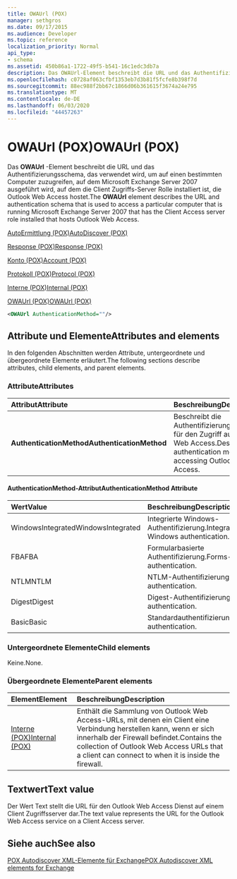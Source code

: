 ```yaml
---
title: OWAUrl (POX)
manager: sethgros
ms.date: 09/17/2015
ms.audience: Developer
ms.topic: reference
localization_priority: Normal
api_type:
- schema
ms.assetid: 450b86a1-1722-49f5-b541-16c1edc3db7a
description: Das OWAUrl-Element beschreibt die URL und das Authentifizierungsschema, das verwendet wird, um auf einen bestimmten Computer zuzugreifen, auf dem Microsoft Exchange Server 2007 ausgeführt wird, auf dem die Client Zugriffs-Server Rolle installiert ist, die Outlook Web Access hostet.
ms.openlocfilehash: c0728af063cfbf1353eb7d3b81f5fcfe8b398f7d
ms.sourcegitcommit: 88ec988f2bb67c1866d06b361615f3674a24e795
ms.translationtype: MT
ms.contentlocale: de-DE
ms.lasthandoff: 06/03/2020
ms.locfileid: "44457263"
---
```

# <a name="owaurl-pox"></a><span data-ttu-id="c1f50-103">OWAUrl (POX)</span><span class="sxs-lookup"><span data-stu-id="c1f50-103">OWAUrl (POX)</span></span>

<span data-ttu-id="c1f50-104">Das **OWAUrl** -Element beschreibt die URL und das Authentifizierungsschema, das verwendet wird, um auf einen bestimmten Computer zuzugreifen, auf dem Microsoft Exchange Server 2007 ausgeführt wird, auf dem die Client Zugriffs-Server Rolle installiert ist, die Outlook Web Access hostet.</span><span class="sxs-lookup"><span data-stu-id="c1f50-104">The **OWAUrl** element describes the URL and authentication schema that is used to access a particular computer that is running Microsoft Exchange Server 2007 that has the Client Access server role installed that hosts Outlook Web Access.</span></span> 
  
[<span data-ttu-id="c1f50-105">AutoErmittlung (POX)</span><span class="sxs-lookup"><span data-stu-id="c1f50-105">AutoDiscover (POX)</span></span>](autodiscover-pox.md)
  
[<span data-ttu-id="c1f50-106">Response (POX)</span><span class="sxs-lookup"><span data-stu-id="c1f50-106">Response (POX)</span></span>](response-pox.md)
  
[<span data-ttu-id="c1f50-107">Konto (POX)</span><span class="sxs-lookup"><span data-stu-id="c1f50-107">Account (POX)</span></span>](account-pox.md)
  
[<span data-ttu-id="c1f50-108">Protokoll (POX)</span><span class="sxs-lookup"><span data-stu-id="c1f50-108">Protocol (POX)</span></span>](protocol-pox.md)
  
[<span data-ttu-id="c1f50-109">Interne (POX)</span><span class="sxs-lookup"><span data-stu-id="c1f50-109">Internal (POX)</span></span>](internal-pox.md)
  
[<span data-ttu-id="c1f50-110">OWAUrl (POX)</span><span class="sxs-lookup"><span data-stu-id="c1f50-110">OWAUrl (POX)</span></span>](owaurl-pox.md)
  
```xml
<OWAUrl AuthenticationMethod=""/>
```

## <a name="attributes-and-elements"></a><span data-ttu-id="c1f50-111">Attribute und Elemente</span><span class="sxs-lookup"><span data-stu-id="c1f50-111">Attributes and elements</span></span>

<span data-ttu-id="c1f50-112">In den folgenden Abschnitten werden Attribute, untergeordnete und übergeordnete Elemente erläutert.</span><span class="sxs-lookup"><span data-stu-id="c1f50-112">The following sections describe attributes, child elements, and parent elements.</span></span>
  
### <a name="attributes"></a><span data-ttu-id="c1f50-113">Attribute</span><span class="sxs-lookup"><span data-stu-id="c1f50-113">Attributes</span></span>

|<span data-ttu-id="c1f50-114">**Attribut**</span><span class="sxs-lookup"><span data-stu-id="c1f50-114">**Attribute**</span></span>|<span data-ttu-id="c1f50-115">**Beschreibung**</span><span class="sxs-lookup"><span data-stu-id="c1f50-115">**Description**</span></span>|
|:-----|:-----|
|<span data-ttu-id="c1f50-116">**AuthenticationMethod**</span><span class="sxs-lookup"><span data-stu-id="c1f50-116">**AuthenticationMethod**</span></span> <br/> |<span data-ttu-id="c1f50-117">Beschreibt die Authentifizierungsmethoden für den Zugriff auf Outlook Web Access.</span><span class="sxs-lookup"><span data-stu-id="c1f50-117">Describes the authentication methods for accessing Outlook Web Access.</span></span>  <br/> |
   
#### <a name="authenticationmethod-attribute"></a><span data-ttu-id="c1f50-118">AuthenticationMethod-Attribut</span><span class="sxs-lookup"><span data-stu-id="c1f50-118">AuthenticationMethod Attribute</span></span>

|<span data-ttu-id="c1f50-119">**Wert**</span><span class="sxs-lookup"><span data-stu-id="c1f50-119">**Value**</span></span>|<span data-ttu-id="c1f50-120">**Beschreibung**</span><span class="sxs-lookup"><span data-stu-id="c1f50-120">**Description**</span></span>|
|:-----|:-----|
|<span data-ttu-id="c1f50-121">WindowsIntegrated</span><span class="sxs-lookup"><span data-stu-id="c1f50-121">WindowsIntegrated</span></span>  <br/> |<span data-ttu-id="c1f50-122">Integrierte Windows-Authentifizierung.</span><span class="sxs-lookup"><span data-stu-id="c1f50-122">Integrated Windows authentication.</span></span>  <br/> |
|<span data-ttu-id="c1f50-123">FBA</span><span class="sxs-lookup"><span data-stu-id="c1f50-123">FBA</span></span>  <br/> |<span data-ttu-id="c1f50-124">Formularbasierte Authentifizierung.</span><span class="sxs-lookup"><span data-stu-id="c1f50-124">Forms-based authentication.</span></span>  <br/> |
|<span data-ttu-id="c1f50-125">NTLM</span><span class="sxs-lookup"><span data-stu-id="c1f50-125">NTLM</span></span>  <br/> |<span data-ttu-id="c1f50-126">NTLM-Authentifizierung.</span><span class="sxs-lookup"><span data-stu-id="c1f50-126">NTLM authentication.</span></span>  <br/> |
|<span data-ttu-id="c1f50-127">Digest</span><span class="sxs-lookup"><span data-stu-id="c1f50-127">Digest</span></span>  <br/> |<span data-ttu-id="c1f50-128">Digest-Authentifizierung.</span><span class="sxs-lookup"><span data-stu-id="c1f50-128">Digest authentication.</span></span>  <br/> |
|<span data-ttu-id="c1f50-129">Basic</span><span class="sxs-lookup"><span data-stu-id="c1f50-129">Basic</span></span>  <br/> |<span data-ttu-id="c1f50-130">Standardauthentifizierung.</span><span class="sxs-lookup"><span data-stu-id="c1f50-130">Basic authentication.</span></span>  <br/> |
   
### <a name="child-elements"></a><span data-ttu-id="c1f50-131">Untergeordnete Elemente</span><span class="sxs-lookup"><span data-stu-id="c1f50-131">Child elements</span></span>

<span data-ttu-id="c1f50-132">Keine.</span><span class="sxs-lookup"><span data-stu-id="c1f50-132">None.</span></span>
  
### <a name="parent-elements"></a><span data-ttu-id="c1f50-133">Übergeordnete Elemente</span><span class="sxs-lookup"><span data-stu-id="c1f50-133">Parent elements</span></span>

|<span data-ttu-id="c1f50-134">**Element**</span><span class="sxs-lookup"><span data-stu-id="c1f50-134">**Element**</span></span>|<span data-ttu-id="c1f50-135">**Beschreibung**</span><span class="sxs-lookup"><span data-stu-id="c1f50-135">**Description**</span></span>|
|:-----|:-----|
|[<span data-ttu-id="c1f50-136">Interne (POX)</span><span class="sxs-lookup"><span data-stu-id="c1f50-136">Internal (POX)</span></span>](internal-pox.md) <br/> |<span data-ttu-id="c1f50-137">Enthält die Sammlung von Outlook Web Access-URLs, mit denen ein Client eine Verbindung herstellen kann, wenn er sich innerhalb der Firewall befindet.</span><span class="sxs-lookup"><span data-stu-id="c1f50-137">Contains the collection of Outlook Web Access URLs that a client can connect to when it is inside the firewall.</span></span>  <br/> |
   
## <a name="text-value"></a><span data-ttu-id="c1f50-138">Textwert</span><span class="sxs-lookup"><span data-stu-id="c1f50-138">Text value</span></span>

<span data-ttu-id="c1f50-139">Der Wert Text stellt die URL für den Outlook Web Access Dienst auf einem Client Zugriffsserver dar.</span><span class="sxs-lookup"><span data-stu-id="c1f50-139">The text value represents the URL for the Outlook Web Access service on a Client Access server.</span></span>
  
## <a name="see-also"></a><span data-ttu-id="c1f50-140">Siehe auch</span><span class="sxs-lookup"><span data-stu-id="c1f50-140">See also</span></span>



[<span data-ttu-id="c1f50-141">POX Autodiscover XML-Elemente für Exchange</span><span class="sxs-lookup"><span data-stu-id="c1f50-141">POX Autodiscover XML elements for Exchange</span></span>](pox-autodiscover-xml-elements-for-exchange.md)


